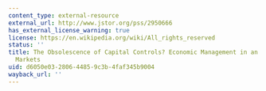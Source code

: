 ```yaml
---
content_type: external-resource
external_url: http://www.jstor.org/pss/2950666
has_external_license_warning: true
license: https://en.wikipedia.org/wiki/All_rights_reserved
status: ''
title: The Obsolescence of Capital Controls? Economic Management in an Age of Global
  Markets
uid: d6050e03-2806-4485-9c3b-4faf345b9004
wayback_url: ''
---
```

